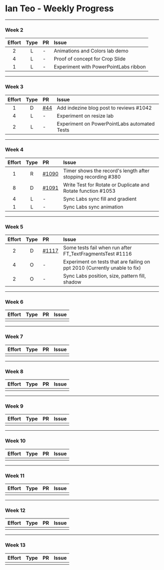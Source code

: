 # Ian Teo - Weekly Progress

---

### Week 2

Effort| Type | PR | Issue
:----:|:----:|:-----------|:------
2 | L | - | Animations and Colors lab demo
4 | L | - | Proof of concept for Crop Slide
1 | L | - | Experiment with PowerPointLabs ribbon

---
### Week 3

Effort| Type | PR | Issue
:----:|:----:|:-----------|:------
1 | D | [#44](https://github.com/PowerPointLabs/PowerPointLabs-Website/pull/44) | Add indezine blog post to reviews #1042
4 | L | - | Experiment on resize lab
2 | L | - | Experiment on PowerPointLabs automated Tests


---
### Week 4

Effort| Type | PR | Issue
:----:|:----:|:-----------|:------
1 | R | [#1090](https://github.com/PowerPointLabs/PowerPointLabs/pull/1090) | Timer shows the record's length after stopping recording #380
8 | D | [#1091](https://github.com/PowerPointLabs/PowerPointLabs/pull/1091) | Write Test for Rotate or Duplicate and Rotate function #1053
4 | L | - | Sync Labs sync fill and gradient
1 | L | - | Sync Labs sync animation
 
---
### Week 5

Effort| Type | PR | Issue
:----:|:----:|:-----------|:------
2 | D | [#1117](https://github.com/PowerPointLabs/PowerPointLabs/pull/1117) | Some tests fail when run after FT_TextFragmentsTest #1116
4 | O | - | Experiment on tests that are failing on ppt 2010 (Currently unable to fix)
2 | O | - | Sync Labs position, size, pattern fill, shadow
 
---
### Week 6

Effort| Type | PR | Issue
:----:|:----:|:-----------|:------
 |  |  | 
 
---
### Week 7

Effort| Type | PR | Issue
:----:|:----:|:-----------|:------
 |  |  | 
 
---
### Week 8

Effort| Type | PR | Issue
:----:|:----:|:-----------|:------
 |  |  | 
 
---
### Week 9

Effort| Type | PR | Issue
:----:|:----:|:-----------|:------
 |  |  | 
 
---
### Week 10

Effort| Type | PR | Issue
:----:|:----:|:-----------|:------
 |  |  | 
 
---
### Week 11

Effort| Type | PR | Issue
:----:|:----:|:-----------|:------
 |  |  | 
 
---
### Week 12

Effort| Type | PR | Issue
:----:|:----:|:-----------|:------
 |  |  | 
 
---
### Week 13

Effort| Type | PR | Issue
:----:|:----:|:-----------|:------
 |  |  | 
 
